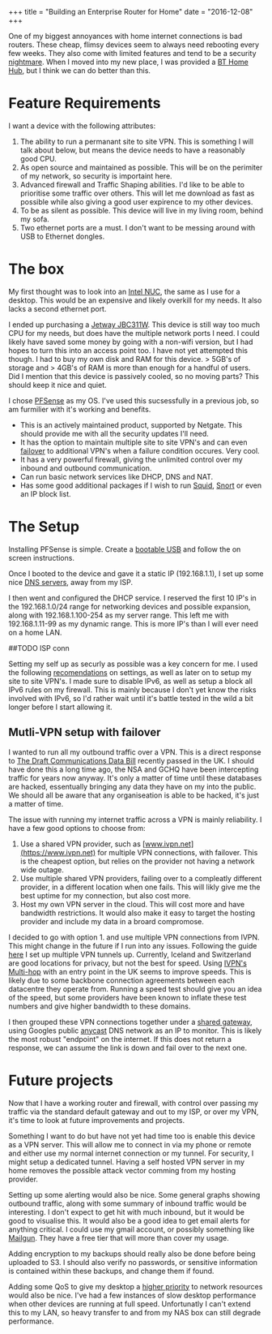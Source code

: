 +++
title = "Building an Enterprise Router for Home"
date = "2016-12-08"
+++

One of my biggest annoyances with home internet connections is bad routers. These cheap, flimsy devices seem to always need rebooting every few weeks. They also come with limited features and tend to be a security [nightmare](http://www.pcworld.com/article/2899732/at-least-700000-routers-given-to-customers-by-isps-are-vulnerable-to-hacking.html). When I moved into my new place, I was provided a [BT Home Hub](http://media.gizmodo.co.uk/wp-content/uploads/2016/03/BT-620x349.jpg), but I think we can do better than this.


# Feature Requirements

I want a device with the following attributes:

1. The ability to run a permanant site to site VPN. This is something I will talk about below, but means the device needs to have a reasonably good CPU.
2. As open source and maintained as possible. This will be on the perimiter of my network, so security is importaint here.
3. Advanced firewall and Traffic Shaping abilities. I'd like to be able to prioritise some traffic over others. This will let me download as fast as possible while also giving a good user expirence to my other devices.
4. To be as silent as possible. This device will live in my living room, behind my sofa.
5. Two ethernet ports are a must. I don't want to be messing around with USB to Ethernet dongles.

# The box

My first thought was to look into an [Intel NUC](http://www.intel.co.uk/content/www/uk/en/nuc/overview.html), the same as I use for a desktop. This would be an expensive and likely overkill for my needs. It also lacks a second ethernet port.

I ended up purchasing a [Jetway JBC311W](http://www.mini-itx.com/store/~JBC311W). This device is still way too much CPU for my needs, but does have the multiple network ports I need. I could likely have saved some money by going with a non-wifi version, but I had hopes to turn this into an access point too. I have not yet attempted this though. I had to buy my own disk and RAM for this device. > 5GB's of storage and > 4GB's of RAM is more than enough for a handful of users. Did I mention that this device is passively cooled, so no moving parts? This should keep it nice and quiet.

I chose [PFSense](https://pfsense.org/) as my OS. I've used this sucsessfully in a previous job, so am furmilier with it's working and benefits.

* This is an actively maintained product, supported by Netgate. This should provide me with all the security updates I'll need.
* It has the option to maintain multiple site to site VPN's and can even [failover](https://doc.pfsense.org/index.php/Multi-WAN) to additional VPN's when a failure condition occures. Very cool.
* It has a very powerful firewall, giving the unlimited control over my inbound and outbound communication.
* Can run basic network services like DHCP, DNS and NAT.
* Has some good additional packages if I wish to run [Squid](https://en.wikipedia.org/wiki/Squid_proxy_server), [Snort](https://en.wikipedia.org/wiki/Snort_(software)) or even an IP block list.


# The Setup

Installing PFSense is simple. Create a [bootable USB](https://doc.pfsense.org/index.php/Installing_pfSense) and follow the on screen instructions.

Once I booted to the device and gave it a static IP (192.168.1.1), I set up some nice [DNS servers](https://dns.watch), away from my ISP.

I then went and configured the DHCP service. I reserved the first 10 IP's in the 192.168.1.0/24 range for networking devices and possible expansion, along with 192.168.1.100-254 as my server range. This left me with 192.168.1.11-99 as my dynamic range. This is more IP's than I will ever need on a home LAN.

##TODO ISP conn

Setting my self up as securly as possible was a key concern for me. I used the following [recomendations](https://www.ivpn.net/setup/router-pfsense.html) on settings, as well as later on to setup my site to site VPN's. I made sure to disable IPv6, as well as setup a block all IPv6 rules on my firewall. This is mainly because I don't yet know the risks involved with IPv6, so I'd rather wait until it's battle tested in the wild a bit longer before I start allowing it.

## Mutli-VPN setup with failover
I wanted to run all my outbound traffic over a VPN. This is a direct response to [The Draft Communications Data Bill](https://en.wikipedia.org/wiki/Draft_Communications_Data_Bill) recently passed in the UK. I should have done this a long time ago, the NSA and GCHQ have been intercepting traffic for years now anyway. It's only a matter of time until these databases are hacked, essentually bringing any data they have on my into the public. We should all be aware that any organiseation is able to be hacked, it's just a matter of time.

The issue with running my internet traffic across a VPN is mainly reliability. I have a few good options to choose from:

1. Use a shared VPN provider, such as [www.ivpn.net](https://www.ivpn.net) for multiple VPN connections, with failover. This is the cheapest option, but relies on the provider not having a network wide outage.
2. Use multiple shared VPN providers, failing over to a compleatly different provider, in a different location when one fails. This will likly give me the best uptime for my connection, but also cost more.
3. Host my own VPN server in the cloud. This will cost more and have bandwidth restrictions. It would also make it easy to target the hosting provider and include my data in a broard compromose.

I decided to go with option 1. and use multiple VPN connections from IVPN. This might change in the future if I run into any issues. Following the guide [here](https://www.ivpn.net/setup/router-pfsense.html) I set up multiple VPN tunnels up. Currently, Iceland and Switzerland are good locations for privacy, but not the best for speed. Using [IVPN's Multi-hop](https://www.ivpn.net/what-is-a-multihop-vpn) with an entry point in the UK seems to improve speeds. This is likely due to some backbone connection agreements between each datacentre they operate from. Running a speed test should give you an idea of the speed, but some providers have been known to inflate these test numbers and give higher bandwidth to these domains.

I then grouped these VPN connections together under a [shared gateway](https://doc.pfsense.org/index.php/Multi-WAN#Summary), using Googles public [anycast](https://en.wikipedia.org/wiki/Anycast) DNS network as an IP to monitor. This is likely the most robust "endpoint" on the internet. If this does not return a response, we can assume the link is down and fail over to the next one.

# Future projects

Now that I have a working router and firewall, with control over passing my traffic via the standard default gateway and out to my ISP, or over my VPN, it's time to look at future improvements and projects.

Something I want to do but have not yet had time too is enable this device as a VPN server. This will allow me to connect in via my phone or remote and either use my normal internet connection or my tunnel. For security, I might setup a dedicated tunnel. Having a self hosted VPN server in my home removes the possible attack vector comming from my hosting provider.

Setting up some alerting would also be nice. Some general graphs showing outbound traffic, along with some summary of inbound traffic would be interesting. I don't expect to get hit with much inbound, but it would be good to visualise this. It would also be a good idea to get email alerts for anything critical. I could use my gmail account, or possibly something like [Mailgun](https://documentation.mailgun.com/quickstart-sending.html#send-via-api). They have a free tier that will more than cover my usage.

Adding encryption to my backups should really also be done before being uploaded to S3. I should also verify no passwords, or sensitive information is contained within these backups, and change them if found.

Adding some QoS to give my desktop a [higher priority](https://doc.pfsense.org/index.php/Traffic_Shaping_Guide) to network resources would also be nice. I've had a few instances of slow desktop performance when other devices are running at full speed. Unfortunatly I can't extend this to my LAN, so heavy transfer to and from my NAS box can still degrade performance.
